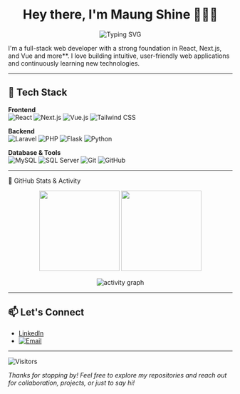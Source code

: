 <h1 align="center">Hey there, I'm Maung Shine 👨‍💻🚀</h1>
<p align="center">
  <img src="https://readme-typing-svg.demolab.com?font=Fira+Code&size=22&duration=3000&pause=500&color=00F5FF&center=true&vCenter=true&width=435&lines=Full-stack+Web+Developer;React+%7C+Next.js+%7C+Vue;Let's+build+cool+things+together!" alt="Typing SVG" />
</p>

I'm a full-stack web developer with a strong foundation in React, Next.js, and Vue and more\*\*. I love building intuitive, user-friendly web applications and continuously learning new technologies.

---

## 🚀 Tech Stack

**Frontend**  
![React](https://img.shields.io/badge/-React-61DAFB?logo=react&logoColor=white&style=flat)
![Next.js](https://img.shields.io/badge/-Next.js-000000?logo=next.js&logoColor=white&style=flat)
![Vue.js](https://img.shields.io/badge/-Vue.js-4FC08D?logo=vue.js&logoColor=white&style=flat)
![Tailwind CSS](https://img.shields.io/badge/-Tailwind-38B2AC?logo=tailwind-css&logoColor=white&style=flat)

**Backend**  
![Laravel](https://img.shields.io/badge/-Laravel-F05340?logo=laravel&logoColor=white&style=flat)
![PHP](https://img.shields.io/badge/-PHP-777BB4?logo=php&logoColor=white&style=flat)
![Flask](https://img.shields.io/badge/-Flask-000000?logo=flask&logoColor=white&style=flat)
![Python](https://img.shields.io/badge/-Python-3776AB?logo=python&logoColor=white&style=flat)

**Database & Tools**  
![MySQL](https://img.shields.io/badge/-MySQL-4479A1?logo=mysql&logoColor=white&style=flat)
![SQL Server](https://img.shields.io/badge/-SQL%20Server-CC2927?logo=microsoft-sql-server&logoColor=white&style=flat)
![Git](https://img.shields.io/badge/-Git-F05032?logo=git&logoColor=white&style=flat)
![GitHub](https://img.shields.io/badge/-GitHub-181717?logo=github&logoColor=white&style=flat)

---

🚀 GitHub Stats & Activity

<p align="center"> <img src="https://github-readme-stats.vercel.app/api?username=maungshine&show_icons=true&theme=tokyonight" height="180"/> <img src="https://github-readme-streak-stats.herokuapp.com?user=maungshine&theme=tokyonight&hide_border=true" height="180"/> </p> <p align="center"> <img src="https://github-readme-activity-graph.vercel.app/graph?username=maungshine&theme=react-dark&hide_border=true" alt="activity graph"/> </p>

---

## 📫 Let's Connect

- [LinkedIn](https://linkedin.com/in/maungshine)
- [![Email](https://img.shields.io/badge/email-shinekoko1276@gmail.com-blue?logo=gmail)](mailto:shinekoko1276@gmail.com)

---

![Visitors](https://visitor-badge.laobi.icu/badge?page_id=maungshine.maungshine)

_Thanks for stopping by! Feel free to explore my repositories and reach out for collaboration, projects, or just to say hi!_
